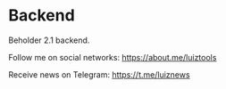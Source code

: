 # Backend

Beholder 2.1 backend.

Follow me on social networks: https://about.me/luiztools

Receive news on Telegram: https://t.me/luiznews
